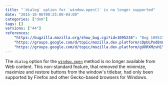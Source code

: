 ```yaml
---
title: "`dialog` option for `window.open()` is no longer supported"
date: "2015-10-06T00:25:00-04:00"
categories: ["dom"]
tags: []
versions: ["44"]
references:
    "https://bugzilla.mozilla.org/show_bug.cgi?id=1095236": "Bug 1095236 - [e10s] window.open(..., ..., \"dialog=1\") breaks with e10s enabled"
    "https://groups.google.com/d/topic/mozilla.dev.platform/cDpULPod8nQ/discussion": "mozilla.dev.platform: dialog=1 for window.open from content"
    "https://groups.google.com/d/topic/mozilla.dev.platform/gUORXMzvH1Y/discussion": "mozilla.dev.platform: Intent to unship: dialog=1 for window.open from web content"
---
```

The `dialog` option for the [`window.open`](https://developer.mozilla.org/en-US/docs/Web/API/Window/open) method is no longer available from Web content. This non-standard feature, that removed the minimize, maximize and restore buttons from the window's titlebar, had only been supported by Firefox and other Gecko-based browsers for Windows.
